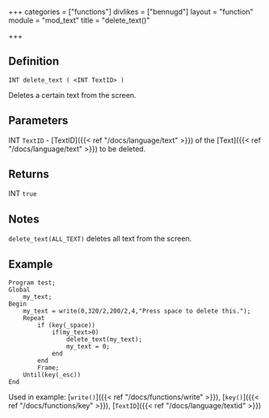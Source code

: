 +++
categories = ["functions"]
divlikes = ["bennugd"]
layout = "function"
module = "mod_text"
title = "delete_text()"

+++

## Definition

    INT delete_text ( <INT TextID> )

Deletes a certain text from the screen.

## Parameters

INT `TextID`  - [TextID]({{< ref "/docs/language/text" >}}) of the [Text]({{< ref "/docs/language/text" >}}) to be deleted.

## Returns

INT `true`

## Notes

`delete_text(ALL_TEXT)` deletes all text from the screen.

## Example

```
Program test;
Global
    my_text;
Begin
    my_text = write(0,320/2,200/2,4,"Press space to delete this.");
    Repeat
        if (key(_space))
            if(my_text>0)
                delete_text(my_text);
                my_text = 0;
            end
        end
        Frame;
    Until(key(_esc))
End
```

Used in example: [`write()`]({{< ref "/docs/functions/write" >}}), [`key()`]({{< ref "/docs/functions/key" >}}), [`TextID`]({{< ref "/docs/language/textid" >}})
